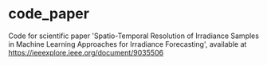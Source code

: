 # code_paper
Code for scientific paper 'Spatio-Temporal Resolution of Irradiance Samples in Machine Learning Approaches for Irradiance Forecasting', available at https://ieeexplore.ieee.org/document/9035506
